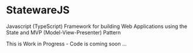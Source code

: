 # StatewareJS
Javascript (TypeScript) Framework for building Web Applications using the State and MVP (Model-View-Presenter) Pattern

This is Work in Progress - Code is coming soon ...
